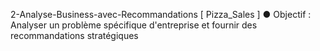2-Analyse-Business-avec-Recommandations
[ Pizza_Sales ] ● Objectif : Analyser un problème spécifique d'entreprise et fournir des recommandations stratégiques
